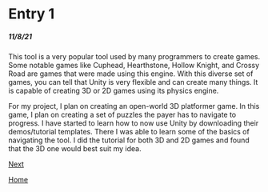 # Entry 1
##### 11/8/21

This tool is a very popular tool used by many programmers to create games. Some notable games like Cuphead, Hearthstone, Hollow Knight, and Crossy Road are games that were made using this engine. With this diverse set of games, you can tell that Unity is very flexible and can create many things. It is capable of creating 3D or 2D games using its physics engine. 

For my project, I plan on creating an open-world 3D platformer game. In this game, I plan on creating a set of puzzles the payer has to navigate to progress. I have started to learn how to now use Unity by downloading their demos/tutorial templates. There I was able to learn some of the basics of navigating the tool. I did the tutorial for both 3D and 2D games and found that the 3D one would best suit my idea. 

[Next](entry02.md)

[Home](../README.md)
